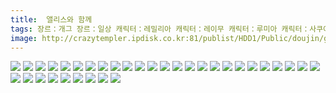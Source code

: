 ```yaml
---
title:  앨리스와 함께
tags: 장르：개그 장르：일상 캐릭터：레밀리아 캐릭터：레이무 캐릭터：루미아 캐릭터：사쿠야 캐릭터：사토리 캐릭터：소악마 캐릭터：스이카 캐릭터：앨리스 캐릭터：요우무 캐릭터：유카 캐릭터：유카리 캐릭터：파츄리 くーらい 동방_동인지
image: http://crazytempler.ipdisk.co.kr:81/publist/HDD1/Public/doujin/ghap/5772/001.jpg
---
```

<img src="http://crazytempler.ipdisk.co.kr:81/publist/HDD1/Public/doujin/ghap/5772/001.jpg">
<img src="http://crazytempler.ipdisk.co.kr:81/publist/HDD1/Public/doujin/ghap/5772/002.jpg">
<img src="http://crazytempler.ipdisk.co.kr:81/publist/HDD1/Public/doujin/ghap/5772/003.jpg">
<img src="http://crazytempler.ipdisk.co.kr:81/publist/HDD1/Public/doujin/ghap/5772/004.jpg">
<img src="http://crazytempler.ipdisk.co.kr:81/publist/HDD1/Public/doujin/ghap/5772/005.jpg">
<img src="http://crazytempler.ipdisk.co.kr:81/publist/HDD1/Public/doujin/ghap/5772/006.jpg">
<img src="http://crazytempler.ipdisk.co.kr:81/publist/HDD1/Public/doujin/ghap/5772/007.jpg">
<img src="http://crazytempler.ipdisk.co.kr:81/publist/HDD1/Public/doujin/ghap/5772/008.jpg">
<img src="http://crazytempler.ipdisk.co.kr:81/publist/HDD1/Public/doujin/ghap/5772/009.jpg">
<img src="http://crazytempler.ipdisk.co.kr:81/publist/HDD1/Public/doujin/ghap/5772/010.jpg">
<img src="http://crazytempler.ipdisk.co.kr:81/publist/HDD1/Public/doujin/ghap/5772/011.jpg">
<img src="http://crazytempler.ipdisk.co.kr:81/publist/HDD1/Public/doujin/ghap/5772/012.jpg">
<img src="http://crazytempler.ipdisk.co.kr:81/publist/HDD1/Public/doujin/ghap/5772/013.jpg">
<img src="http://crazytempler.ipdisk.co.kr:81/publist/HDD1/Public/doujin/ghap/5772/014.jpg">
<img src="http://crazytempler.ipdisk.co.kr:81/publist/HDD1/Public/doujin/ghap/5772/015.jpg">
<img src="http://crazytempler.ipdisk.co.kr:81/publist/HDD1/Public/doujin/ghap/5772/016.jpg">
<img src="http://crazytempler.ipdisk.co.kr:81/publist/HDD1/Public/doujin/ghap/5772/017.jpg">
<img src="http://crazytempler.ipdisk.co.kr:81/publist/HDD1/Public/doujin/ghap/5772/018.jpg">
<img src="http://crazytempler.ipdisk.co.kr:81/publist/HDD1/Public/doujin/ghap/5772/019.jpg">
<img src="http://crazytempler.ipdisk.co.kr:81/publist/HDD1/Public/doujin/ghap/5772/020.jpg">
<img src="http://crazytempler.ipdisk.co.kr:81/publist/HDD1/Public/doujin/ghap/5772/021.jpg">
<img src="http://crazytempler.ipdisk.co.kr:81/publist/HDD1/Public/doujin/ghap/5772/022.jpg">
<img src="http://crazytempler.ipdisk.co.kr:81/publist/HDD1/Public/doujin/ghap/5772/023.jpg">
<img src="http://crazytempler.ipdisk.co.kr:81/publist/HDD1/Public/doujin/ghap/5772/024.jpg">
<img src="http://crazytempler.ipdisk.co.kr:81/publist/HDD1/Public/doujin/ghap/5772/025.jpg">
<img src="http://crazytempler.ipdisk.co.kr:81/publist/HDD1/Public/doujin/ghap/5772/026.jpg">
<img src="http://crazytempler.ipdisk.co.kr:81/publist/HDD1/Public/doujin/ghap/5772/027.jpg">
<img src="http://crazytempler.ipdisk.co.kr:81/publist/HDD1/Public/doujin/ghap/5772/028.jpg">
<img src="http://crazytempler.ipdisk.co.kr:81/publist/HDD1/Public/doujin/ghap/5772/029.jpg">
<img src="http://crazytempler.ipdisk.co.kr:81/publist/HDD1/Public/doujin/ghap/5772/030.jpg">
<img src="http://crazytempler.ipdisk.co.kr:81/publist/HDD1/Public/doujin/ghap/5772/031.jpg">
<img src="http://crazytempler.ipdisk.co.kr:81/publist/HDD1/Public/doujin/ghap/5772/032.jpg">
<img src="http://crazytempler.ipdisk.co.kr:81/publist/HDD1/Public/doujin/ghap/5772/033.jpg">
<img src="http://crazytempler.ipdisk.co.kr:81/publist/HDD1/Public/doujin/ghap/5772/034.jpg">
